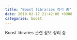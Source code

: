 ```yaml
---
title: "Boost libraries 정리 중"
date: 2019-02-17 21:42:00 +0900
categories: boost
---
```

Boost libraries 관련 정보 정리 중
